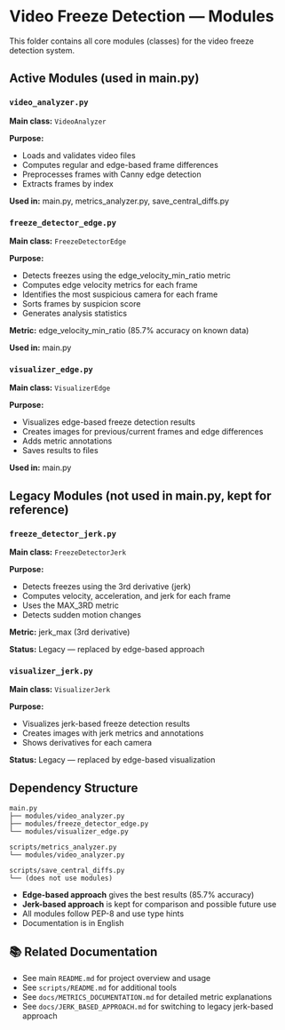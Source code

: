 # Video Freeze Detection — Modules

This folder contains all core modules (classes) for the video freeze detection system.

## Active Modules (used in main.py)

### `video_analyzer.py`
**Main class:** `VideoAnalyzer`

**Purpose:**
- Loads and validates video files
- Computes regular and edge-based frame differences
- Preprocesses frames with Canny edge detection
- Extracts frames by index

**Used in:** main.py, metrics_analyzer.py, save_central_diffs.py

### `freeze_detector_edge.py`
**Main class:** `FreezeDetectorEdge`

**Purpose:**
- Detects freezes using the edge_velocity_min_ratio metric
- Computes edge velocity metrics for each frame
- Identifies the most suspicious camera for each frame
- Sorts frames by suspicion score
- Generates analysis statistics

**Metric:** edge_velocity_min_ratio (85.7% accuracy on known data)

**Used in:** main.py

### `visualizer_edge.py`
**Main class:** `VisualizerEdge`

**Purpose:**
- Visualizes edge-based freeze detection results
- Creates images for previous/current frames and edge differences
- Adds metric annotations
- Saves results to files

**Used in:** main.py

## Legacy Modules (not used in main.py, kept for reference)

### `freeze_detector_jerk.py`
**Main class:** `FreezeDetectorJerk`

**Purpose:**
- Detects freezes using the 3rd derivative (jerk)
- Computes velocity, acceleration, and jerk for each frame
- Uses the MAX_3RD metric
- Detects sudden motion changes

**Metric:** jerk_max (3rd derivative)

**Status:** Legacy — replaced by edge-based approach

### `visualizer_jerk.py`
**Main class:** `VisualizerJerk`

**Purpose:**
- Visualizes jerk-based freeze detection results
- Creates images with jerk metrics and annotations
- Shows derivatives for each camera

**Status:** Legacy — replaced by edge-based visualization

## Dependency Structure

```
main.py
├── modules/video_analyzer.py
├── modules/freeze_detector_edge.py
└── modules/visualizer_edge.py

scripts/metrics_analyzer.py
└── modules/video_analyzer.py

scripts/save_central_diffs.py
└── (does not use modules)
```

- **Edge-based approach** gives the best results (85.7% accuracy)
- **Jerk-based approach** is kept for comparison and possible future use
- All modules follow PEP-8 and use type hints
- Documentation is in English

## 📚 Related Documentation

- See main `README.md` for project overview and usage
- See `scripts/README.md` for additional tools
- See `docs/METRICS_DOCUMENTATION.md` for detailed metric explanations
- See `docs/JERK_BASED_APPROACH.md` for switching to legacy jerk-based approach 